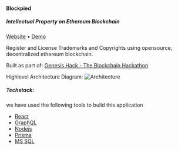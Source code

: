 #### Blockpied

##### Intellectual Property on Ethereum Blockchain

[Website](https://www.blockpied.com/) • [Demo](https://youtu.be/iouBXENHjxQ)

Register and License Trademarks and Copyrights using opensource, decentralized ethereum blockchain.

Built as part of:
[Genesis Hack - The Blockchain Hackathon](https://www.hackerearth.com/challenges/hackathon/genesis-hack-2019/)

Highlevel Architecture Diagram:
![Architecture](https://test-bucket-exp-ip.s3.amazonaws.com/onlineRef/Highlevel_Architecture_diagram_v3.png)

##### Techstack:

we have used the following tools to build this application

- [React](https://reactjs.org/)
- [GraphQL](https://graphql.org/)
- [Nodejs](https://nodejs.org/)
- [Prisma](https://prisma.io/)
- [MS SQL](https://www.mysql.com/)
